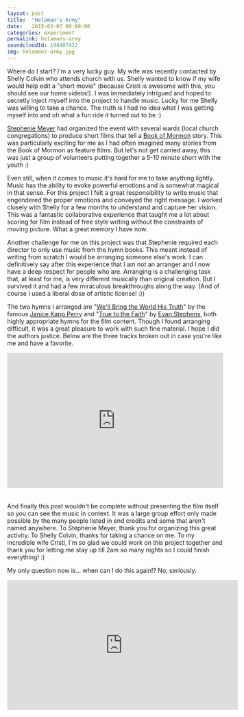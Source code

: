 ```yaml
---
layout: post
title:  "Helaman's Army"
date:   2015-03-07 00:00:00
categories: experiment
permalink: helamans-army
soundcloudId: 194487422
img: helamans-army.jpg
---
```


Where do I start? I'm a very lucky guy. My wife was recently contacted by Shelly Colvin who attends church with us. Shelly wanted to know if my wife would help edit a "short movie" (because Cristi is awesome with this, you should see our home videos!). I was immediately intrigued and hoped to secretly inject myself into the project to handle music. Lucky for me Shelly was willing to take a chance. The truth is I had no idea what I was getting myself into and oh what a fun ride it turned out to be :)

[Stephenie Meyer](http://stepheniemeyer.com/) had organized the event with several wards (local church congregations) to produce short films that tell a [Book of Mormon](http://www.mormon.org/beliefs/book-of-mormon) story. This was particularly exciting for me as I had often imagined many stories from the Book of Mormon as feature films. But let's not get carried away, this was just a group of volunteers putting together a 5-10 minute short with the youth :)

Even still, when it comes to music it's hard for me to take anything lightly. Music has the ability to evoke powerful emotions and is somewhat magical in that sense. For this project I felt a great responsibility to write music that engendered the proper emotions and conveyed the right message. I worked closely with Shelly for a few months to understand and capture her vision. This was a fantastic collaborative experience that taught me a lot about scoring for film instead of free style writing without the constraints of moving picture. What a great memory I have now.

Another challenge for me on this project was that Stephenie required each director to only use music from the hymn books. This meant instead of writing from scratch I would be arranging someone else's work. I can definitively say after this experience that I am not an arranger and I now have a deep respect for people who are. Arranging is a challenging task that, at least for me, is very different musically than original creation. But I survived it and had a few miraculous breakthroughs along the way. (And of course I used a liberal dose of artistic license! :))

The two hymns I arranged are "[We'll Bring the World His Truth](https://www.lds.org/music/library/childrens-songbook/well-bring-the-world-his-truth-army-of-helaman)" by the famous [Janice Kapp Perry](https://janicekappperry.com/) and "[True to the Faith](https://www.lds.org/music/library/hymns/true-to-the-faith)" by [Evan Stephens](http://en.wikipedia.org/wiki/Evan_Stephens), both highly appropriate hymns for the film content. Though I found arranging difficult, it was a great pleasure to work with such fine material. I hope I did the authors justice. Below are the three tracks broken out in case you're like me and have a favorite.

<iframe width="100%" height="315" scrolling="no" frameborder="no" src="https://w.soundcloud.com/player/?url=https%3A//api.soundcloud.com/playlists/86987251%3Fsecret_token%3Ds-TU2sQ&amp;color=ff5500&amp;auto_play=false&amp;hide_related=true&amp;show_comments=true&amp;show_user=false&amp;show_reposts=false" style="margin-bottom: 20px;"></iframe>

And finally this post wouldn't be complete without presenting the film itself so you can see the music in context. It was a large group effort only made possible by the many people listed in end credits and some that aren't named anywhere. To Stephenie Meyer, thank you for organizing this great activity. To Shelly Colvin, thanks for taking a chance on me. To my incredible wife Cristi, I'm so glad we could work on this project together and thank you for letting me stay up till 2am so many nights so I could finish everything! :)

My only question now is... when can I do this again!? No, seriously.

<iframe width="538" height="303" src="https://www.youtube.com/embed/71H77iX8Hqg?rel=0" frameborder="0" allowfullscreen></iframe>